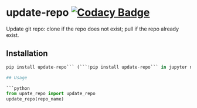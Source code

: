 # update-repo [![Codacy Badge](https://app.codacy.com/project/badge/Grade/3c2abd87173b4b60ade389fbd4ef8d86)](https://www.codacy.com/gh/ffreemt/update-repo/dashboard?utm_source=github.com&amp;utm_medium=referral&amp;utm_content=ffreemt/update-repo&amp;utm_campaign=Badge_Grade)

Update git repo: clone if the repo does not exist; pull if the repo already exist.

## Installation

```python
pip install update-repo``` (```!pip install update-repo``` in jupyter notebook)

## Usage

```python
from upate_repo import update_repo
update_repo(repo_name)
```
